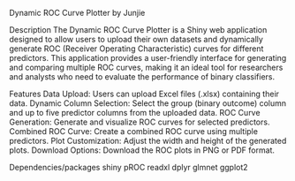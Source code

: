 Dynamic ROC Curve Plotter
by Junjie

Description
The Dynamic ROC Curve Plotter is a Shiny web application designed to allow users to upload their own datasets and dynamically generate ROC (Receiver Operating Characteristic) curves for different predictors. This application provides a user-friendly interface for generating and comparing multiple ROC curves, making it an ideal tool for researchers and analysts who need to evaluate the performance of binary classifiers.

Features
Data Upload: Users can upload Excel files (.xlsx) containing their data.
Dynamic Column Selection: Select the group (binary outcome) column and up to five predictor columns from the uploaded data.
ROC Curve Generation: Generate and visualize ROC curves for selected predictors.
Combined ROC Curve: Create a combined ROC curve using multiple predictors.
Plot Customization: Adjust the width and height of the generated plots.
Download Options: Download the ROC plots in PNG or PDF format.

Dependencies/packages
shiny
pROC
readxl
dplyr
glmnet
ggplot2
